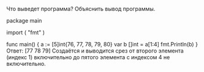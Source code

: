 Что выведет программа? Объяснить вывод программы.

package main

import (
    "fmt"
)

func main() {
    a := [5]int{76, 77, 78, 79, 80}
    var b []int = a[1:4]
    fmt.Println(b)
}
Ответ:
[77 78 79]
Создаётся и выводится срез от второго элемента (индекс 1) включительно до пятого элемента с индексом 4 не включительно.
